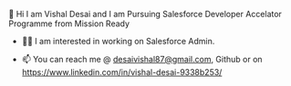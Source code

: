 👋 Hi I am Vishal Desai and I am Pursuing Salesforce Developer Accelator Programme from Mission Ready

- 👨‍💻 I am interested in working on Salesforce Admin.

- 📫 You can reach me @ desaivishal87@gmail.com, Github or on https://www.linkedin.com/in/vishal-desai-9338b253/
